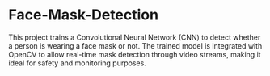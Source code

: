 # Face-Mask-Detection
This project trains a Convolutional Neural Network (CNN) to detect whether a person is wearing a face mask or not. The trained model is integrated with OpenCV to allow real-time mask detection through video streams, making it ideal for safety and monitoring purposes.
